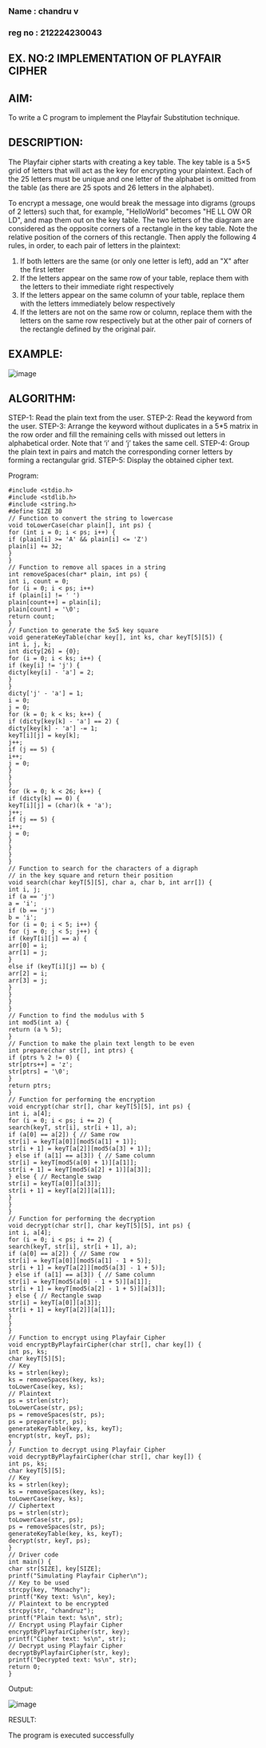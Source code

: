 ### Name : chandru v
### reg no : 212224230043
## EX. NO:2 IMPLEMENTATION OF PLAYFAIR CIPHER

 

## AIM:
 

 

To write a C program to implement the Playfair Substitution technique.

## DESCRIPTION:

The Playfair cipher starts with creating a key table. The key table is a 5×5 grid of letters that will act as the key for encrypting your plaintext. Each of the 25 letters must be unique and one letter of the alphabet is omitted from the table (as there are 25 spots and 26 letters in the alphabet).

To encrypt a message, one would break the message into digrams (groups of 2 letters) such that, for example, "HelloWorld" becomes "HE LL OW OR LD", and map them out on the key table. The two letters of the diagram are considered as the opposite corners of a rectangle in the key table. Note the relative position of the corners of this rectangle. Then apply the following 4 rules, in order, to each pair of letters in the plaintext:
1.	If both letters are the same (or only one letter is left), add an "X" after the first letter
2.	If the letters appear on the same row of your table, replace them with the letters to their immediate right respectively
3.	If the letters appear on the same column of your table, replace them with the letters immediately below respectively
4.	If the letters are not on the same row or column, replace them with the letters on the same row respectively but at the other pair of corners of the rectangle defined by the original pair.
## EXAMPLE:
![image](https://github.com/Hemamanigandan/EX-NO-2-/assets/149653568/e6858d4f-b122-42ba-acdb-db18ec2e9675)

 

## ALGORITHM:

STEP-1: Read the plain text from the user.
STEP-2: Read the keyword from the user.
STEP-3: Arrange the keyword without duplicates in a 5*5 matrix in the row order and fill the remaining cells with missed out letters in alphabetical order. Note that ‘i’ and ‘j’ takes the same cell.
STEP-4: Group the plain text in pairs and match the corresponding corner letters by forming a rectangular grid.
STEP-5: Display the obtained cipher text.




Program:
```
#include <stdio.h>
#include <stdlib.h>
#include <string.h>
#define SIZE 30
// Function to convert the string to lowercase
void toLowerCase(char plain[], int ps) {
for (int i = 0; i < ps; i++) {
if (plain[i] >= 'A' && plain[i] <= 'Z')
plain[i] += 32;
}
}
// Function to remove all spaces in a string
int removeSpaces(char* plain, int ps) {
int i, count = 0;
for (i = 0; i < ps; i++)
if (plain[i] != ' ')
plain[count++] = plain[i];
plain[count] = '\0';
return count;
}
// Function to generate the 5x5 key square
void generateKeyTable(char key[], int ks, char keyT[5][5]) {
int i, j, k;
int dicty[26] = {0};
for (i = 0; i < ks; i++) {
if (key[i] != 'j') {
dicty[key[i] - 'a'] = 2;
}
}
dicty['j' - 'a'] = 1;
i = 0;
j = 0;
for (k = 0; k < ks; k++) {
if (dicty[key[k] - 'a'] == 2) {
dicty[key[k] - 'a'] -= 1;
keyT[i][j] = key[k];
j++;
if (j == 5) {
i++;
j = 0;
}
}
}
for (k = 0; k < 26; k++) {
if (dicty[k] == 0) {
keyT[i][j] = (char)(k + 'a');
j++;
if (j == 5) {
i++;
j = 0;
}
}
}
}
// Function to search for the characters of a digraph
// in the key square and return their position
void search(char keyT[5][5], char a, char b, int arr[]) {
int i, j;
if (a == 'j')
a = 'i';
if (b == 'j')
b = 'i';
for (i = 0; i < 5; i++) {
for (j = 0; j < 5; j++) {
if (keyT[i][j] == a) {
arr[0] = i;
arr[1] = j;
}
else if (keyT[i][j] == b) {
arr[2] = i;
arr[3] = j;
}
}
}
}
// Function to find the modulus with 5
int mod5(int a) {
return (a % 5);
}
// Function to make the plain text length to be even
int prepare(char str[], int ptrs) {
if (ptrs % 2 != 0) {
str[ptrs++] = 'z';
str[ptrs] = '\0';
}
return ptrs;
}
// Function for performing the encryption
void encrypt(char str[], char keyT[5][5], int ps) {
int i, a[4];
for (i = 0; i < ps; i += 2) {
search(keyT, str[i], str[i + 1], a);
if (a[0] == a[2]) { // Same row
str[i] = keyT[a[0]][mod5(a[1] + 1)];
str[i + 1] = keyT[a[2]][mod5(a[3] + 1)];
} else if (a[1] == a[3]) { // Same column
str[i] = keyT[mod5(a[0] + 1)][a[1]];
str[i + 1] = keyT[mod5(a[2] + 1)][a[3]];
} else { // Rectangle swap
str[i] = keyT[a[0]][a[3]];
str[i + 1] = keyT[a[2]][a[1]];
}
}
}
// Function for performing the decryption
void decrypt(char str[], char keyT[5][5], int ps) {
int i, a[4];
for (i = 0; i < ps; i += 2) {
search(keyT, str[i], str[i + 1], a);
if (a[0] == a[2]) { // Same row
str[i] = keyT[a[0]][mod5(a[1] - 1 + 5)];
str[i + 1] = keyT[a[2]][mod5(a[3] - 1 + 5)];
} else if (a[1] == a[3]) { // Same column
str[i] = keyT[mod5(a[0] - 1 + 5)][a[1]];
str[i + 1] = keyT[mod5(a[2] - 1 + 5)][a[3]];
} else { // Rectangle swap
str[i] = keyT[a[0]][a[3]];
str[i + 1] = keyT[a[2]][a[1]];
}
}
}
// Function to encrypt using Playfair Cipher
void encryptByPlayfairCipher(char str[], char key[]) {
int ps, ks;
char keyT[5][5];
// Key
ks = strlen(key);
ks = removeSpaces(key, ks);
toLowerCase(key, ks);
// Plaintext
ps = strlen(str);
toLowerCase(str, ps);
ps = removeSpaces(str, ps);
ps = prepare(str, ps);
generateKeyTable(key, ks, keyT);
encrypt(str, keyT, ps);
}
// Function to decrypt using Playfair Cipher
void decryptByPlayfairCipher(char str[], char key[]) {
int ps, ks;
char keyT[5][5];
// Key
ks = strlen(key);
ks = removeSpaces(key, ks);
toLowerCase(key, ks);
// Ciphertext
ps = strlen(str);
toLowerCase(str, ps);
ps = removeSpaces(str, ps);
generateKeyTable(key, ks, keyT);
decrypt(str, keyT, ps);
}
// Driver code
int main() {
char str[SIZE], key[SIZE];
printf("Simulating Playfair Cipher\n");
// Key to be used
strcpy(key, "Monachy");
printf("Key text: %s\n", key);
// Plaintext to be encrypted
strcpy(str, "chandruz");
printf("Plain text: %s\n", str);
// Encrypt using Playfair Cipher
encryptByPlayfairCipher(str, key);
printf("Cipher text: %s\n", str);
// Decrypt using Playfair Cipher
decryptByPlayfairCipher(str, key);
printf("Decrypted text: %s\n", str);
return 0;
}
```



Output:

![image](https://github.com/user-attachments/assets/531d66bf-695e-4482-ba64-96a5fc6ab6a7)

RESULT:

The program is executed successfully

